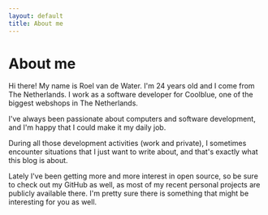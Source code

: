 ```yaml
---
layout: default
title: About me
---
```


# About me
Hi there! My name is Roel van de Water. I'm 24 years old and I come from The Netherlands. I work as a software developer for Coolblue, one of the biggest webshops in The Netherlands.

I've always been passionate about computers and software development, and I'm happy that I could make it my daily job.

During all those development activities (work and private), I sometimes encounter situations that I just want to write about, and that's exactly what this blog is about.

Lately I've been getting more and more interest in open source, so be sure to check out my GitHub as well, as most of my recent personal projects are publicly available there. I'm pretty sure there is something that might be interesting for you as well.